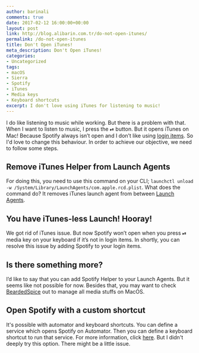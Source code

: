 ```yaml
---
author: barinali
comments: true
date: 2017-02-12 16:00:00+00:00
layout: post
link: http://blog.alibarin.com.tr/do-not-open-itunes/
permalink: /do-not-open-itunes
title: Don't Open iTunes!
meta_description: Don't Open iTunes!
categories:
- Uncategorized
tags:
- macOS
- Sierra
- Spotify
- iTunes
- Media keys
- Keyboard shortcuts
excerpt: I don't love using iTunes for listening to music!
---
```


I do like listening to music while working. But there is a problem with that. When I want to listen to music, I press the ⏯ button. But it opens iTunes on Mac! Because Spotify always isn’t open and I don’t like using <a href="https://support.apple.com/kb/PH21985?locale=en_US" title="Open items automatically when you log in">login items</a>. So I'd love to change this behaviour. In order to achieve our objective, we need to follow some steps.

## Remove iTunes Helper from Launch Agents

For doing this, you need to use this command on your CLI; `launchctl unload -w /System/Library/LaunchAgents/com.apple.rcd.plist`. What does the command do? It removes iTunes launch agent from between <a href="http://www.launchd.info/" title="What is launchd?">Launch Agents</a>.

## You have iTunes-less Launch! Hooray!

We got rid of iTunes issue. But now Spotify won’t open when you press ⏯ media key on your keyboard if it’s not in login items. In shortly, you can resolve this issue by adding Spotify to your login items.


## Is there something more?

I’d like to say that you can add Spotify Helper to your Launch Agents. But it seems like not possible for now. Besides that, you may want to check <a href="https://github.com/beardedspice/beardedspice" title="BeardedSpice">BeardedSpice</a> out to manage all media stuffs on MacOS.

## Open Spotify with a custom shortcut

It's possible with automator and keyboard shortcuts. You can define a service which opens Spotify on Automator. Then you can define a keyboard shortcut to run that service. For more information, click <a href="https://forums.macrumors.com/threads/can-i-assign-f8-the-play-pause-key-to-launch-spotify-instead-of-itunes.1626645/#post-17779801" title="Can I assign F8 (the play/pause key) to launch Spotify instead of iTunes?">here</a>. But I didn't deeply try this option. There might be a little issue.
